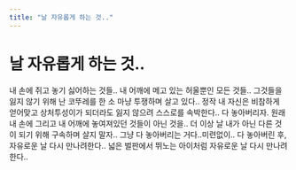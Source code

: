```yaml
---
title: "날 자유롭게 하는 것.."
---
```

# 날 자유롭게 하는 것..

내 손에 쥐고 놓기 싫어하는 것들..
내 어깨에 메고 있는 허울뿐인 모든 것들..
그것들을 잃지 않기 위해 난 코뚜레를 한 소 마냥 투쟁하며 살고 있다..
정작 내 자신은 비참하게 얻어맞고 상처투성이가 되더라도 잃지 않으려 스스로를 속박한다..
다 놓아버리자. 원래 내 손에 그리고 내 어깨에 놓여져있던 것들이 아닌 것을..
더 이상 날 내가 아닌 다른 것이 되기 위해 구속하며 살지 말자..
그냥 다 놓아버리는 거다..미련없이..
다 놓아버린 후, 자유로운 날 다시 만나려한다..
넓은 벌판에서 뛰노는 아이처럼 자유로운 날 다시 만나려한다..

